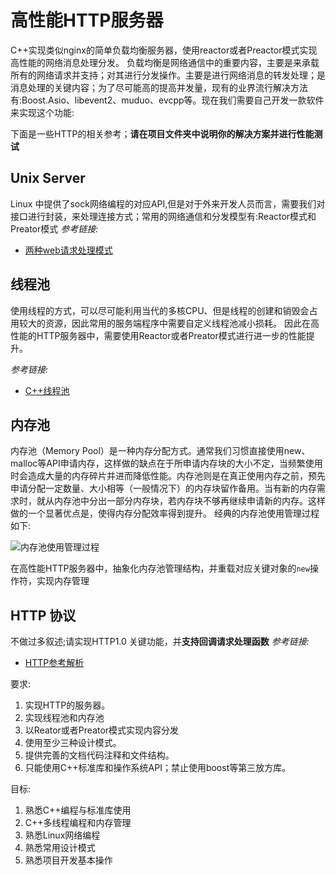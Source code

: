 # 高性能HTTP服务器

C++实现类似nginx的简单负载均衡服务器，使用reactor或者Preactor模式实现高性能的网络消息处理分发。
负载均衡是网络通信中的重要内容，主要是来承载所有的网络请求并支持；对其进行分发操作。主要是进行网络消息的转发处理；是消息处理的关键内容；为了尽可能高的提高并发量，现有的业界流行解决方法有:Boost.Asio、libevent2、muduo、evcpp等。现在我们需要自己开发一款软件来实现这个功能:

下面是一些HTTP的相关参考；**请在项目文件夹中说明你的解决方案并进行性能测试**
## Unix Server 
Linux 中提供了sock网络编程的对应API,但是对于外来开发人员而言，需要我们对接口进行封装，来处理连接方式；常用的网络通信和分发模型有:Reactor模式和Preator模式
_参考链接:_
- [两种web请求处理模式](https://wangpengcheng.github.io/2019/10/24/interview/#4-%E7%AE%80%E8%BF%B0%E4%B8%A4%E7%A7%8Dweb%E8%AF%B7%E6%B1%82%E5%A4%84%E7%90%86%E6%A8%A1%E5%BC%8F)
## 线程池
使用线程的方式，可以尽可能利用当代的多核CPU、但是线程的创建和销毁会占用较大的资源，因此常用的服务端程序中需要自定义线程池减小损耗。
因此在高性能的HTTP服务器中，需要使用Reactor或者Preator模式进行进一步的性能提升。

_参考链接:_
- [C++线程池](https://wangpengcheng.github.io/2019/05/17/cplusplus_theadpool/)
## 内存池
内存池（Memory Pool）是一种内存分配方式。通常我们习惯直接使用new、malloc等API申请内存，这样做的缺点在于所申请内存块的大小不定，当频繁使用时会造成大量的内存碎片并进而降低性能。内存池则是在真正使用内存之前，预先申请分配一定数量、大小相等（一般情况下）的内存块留作备用。当有新的内存需求时，就从内存池中分出一部分内存块，若内存块不够再继续申请新的内存。这样做的一个显著优点是，使得内存分配效率得到提升。
经典的内存池使用管理过程如下:

![内存池使用管理过程](https://img-blog.csdn.net/20181021235204288?watermark/2/text/aHR0cHM6Ly9ibG9nLmNzZG4ubmV0L0szNDZLMzQ2/font/5a6L5L2T/fontsize/400/fill/I0JBQkFCMA==/dissolve/70)


在高性能HTTP服务器中，抽象化内存池管理结构，并重载对应关键对象的`new`操作符，实现内存管理
## HTTP 协议
不做过多叙述;请实现HTTP1.0 关键功能，并**支持回调请求处理函数**
_参考链接:_
- [HTTP参考解析](https://developer.mozilla.org/zh-CN/docs/Web/HTTP)


要求:
1. 实现HTTP的服务器。
2. 实现线程池和内存池
3. 以Reator或者Preator模式实现内容分发
4. 使用至少三种设计模式。
5. 提供完善的文档代码注释和文件结构。
6. 只能使用C++标准库和操作系统API；禁止使用boost等第三放方库。

目标:
1. 熟悉C++编程与标准库使用
2. C++多线程编程和内存管理
3. 熟悉Linux网络编程
4. 熟悉常用设计模式
5. 熟悉项目开发基本操作